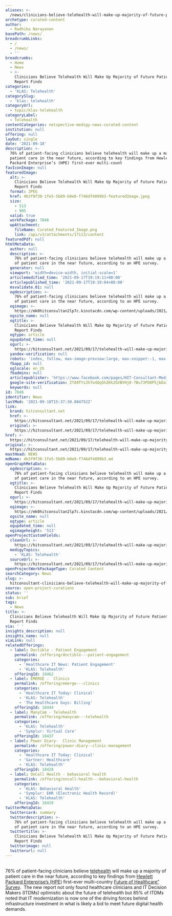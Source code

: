 ```yaml
---
aliases: >-
  /news/clinicians-believe-telehealth-will-make-up-majority-of-future-patient-care-report-finds
archetype: curated-content
author:
  - Radhika Narayanan
basePath: /news/
breadcrumbLinks:
  - /
  - /news/
  - ''
breadcrumbs:
  - Home
  - News
  - >-
    Clinicians Believe Telehealth Will Make Up Majority of Future Patient Care,
    Report Finds
categories:
  - 'KLAS: Telehealth'
categorySlug:
  - 'klas: telehealth'
categoryUrl:
  - topic/klas-telehealth
categoryLabel:
  - Telehealth
contentCategories: netspective-medigy-news-curated-content
institution: null
offering: null
layOut: single
date: '2021-09-18'
description: >-
  76% of patient-facing clinicians believe telehealth will make up a majority of
  patient care in the near future, according to key findings from Hewlett
  Packard Enterprise’s (HPE) first-ever multi-count
favIconImage: null
featuredImage:
  alt: >-
    Clinicians Believe Telehealth Will Make Up Majority of Future Patient Care,
    Report Finds
  format: JPEG
  href: 4b3f9f30-1fe5-5b89-b0e8-f746df4899b3-featuredImage.jpeg
  size:
    - 513
    - 905
  valid: true
  workPackage: 7846
  wpAttachment:
    fileName: Curated_Featured_Image.png
    link: /api/v3/attachments/17113/content
featuredPdf: null
htmlMetaData:
  author: null
  description: >-
    76% of patient-facing clinicians believe telehealth will make up a majority
    of patient care in the near future, according to an HPE survey.
  generator: null
  viewport: 'width=device-width, initial-scale=1'
  articlemodified_time: '2021-09-17T19:19:11+00:00'
  articlepublished_time: '2021-09-17T19:19:04+00:00'
  msvalidate.01: null
  ogdescription: >-
    76% of patient-facing clinicians believe telehealth will make up a majority
    of patient care in the near future, according to an HPE survey.
  ogimage: >-
    https://mk0hitconsultan2lp7c.kinstacdn.com/wp-content/uploads/2021/09/Telehealth-Healthcare.png
  ogsite_name: null
  ogtitle: >-
    Clinicians Believe Telehealth Will Make Up Majority of Future Patient Care,
    Report Finds
  ogtype: article
  ogupdated_time: null
  ogurl: >-
    https://hitconsultant.net/2021/09/17/telehealth-will-make-up-majority-of-future-patient-care/
  yandex-verification: null
  robots: 'index, follow, max-image-preview:large, max-snippet:-1, max-video-preview:-1'
  fbapp_id: null
  oglocale: en_US
  fbadmins: null
  articlepublisher: 'https://www.facebook.com/pages/HIT-Consultant-Media/302199219847409'
  google-site-verification: ZfA9TYzJhTo4Qq5hZKk2GVBYHj0-7Bu73PO0P5jbDaI
  keywords: null
id: 7846
identifier: News
lastMod: '2021-09-18T15:37:30.084752Z'
link:
  brand: hitconsultant.net
  href: >-
    https://hitconsultant.net/2021/09/17/telehealth-will-make-up-majority-of-future-patient-care/#.YUYEv7hKhPY
  original: >-
    https://hitconsultant.net/2021/09/17/telehealth-will-make-up-majority-of-future-patient-care/#.YUYEv7hKhPY
href: >-
  https://hitconsultant.net/2021/09/17/telehealth-will-make-up-majority-of-future-patient-care/#.YUYEv7hKhPY
original: >-
  https://hitconsultant.net/2021/09/17/telehealth-will-make-up-majority-of-future-patient-care/#.YUYEv7hKhPY
mastHead: NEWS
mdName: 4b3f9f30-1fe5-5b89-b0e8-f746df4899b3.md
openGraphMetaData:
  ogdescription: >-
    76% of patient-facing clinicians believe telehealth will make up a majority
    of patient care in the near future, according to an HPE survey.
  ogtitle: >-
    Clinicians Believe Telehealth Will Make Up Majority of Future Patient Care,
    Report Finds
  ogurl: >-
    https://hitconsultant.net/2021/09/17/telehealth-will-make-up-majority-of-future-patient-care/
  ogimage: >-
    https://mk0hitconsultan2lp7c.kinstacdn.com/wp-content/uploads/2021/09/Telehealth-Healthcare.png
  ogsite_name: null
  ogtype: article
  ogupdated_time: null
  ogimageheight: '513'
openProjectCustomFields:
  cleanUrl: >-
    https://hitconsultant.net/2021/09/17/telehealth-will-make-up-majority-of-future-patient-care/#.YUYEv7hKhPY
  medigyTopics:
    - 'KLAS: Telehealth'
  sourceUrl: >-
    https://hitconsultant.net/2021/09/17/telehealth-will-make-up-majority-of-future-patient-care/#.YUYEv7hKhPY
openProjectWorkPackageType: Curated Content
searchCategory: News
slug: >-
  hitconsultant-clinicians-believe-telehealth-will-make-up-majority-of-future-patient-care-report-finds
source: open-project-curations
status: ''
sub: brief
tags:
  - News
title: >-
  Clinicians Believe Telehealth Will Make Up Majority of Future Patient Care,
  Report Finds
via: ' '
insights_description: null
insights_name: null
viaLink: null
relatedOfferings:
  - label: Doctible - Patient Engagement
    permalink: /offering/doctible---patient-engagement
    categories:
      - 'Healthcare IT News: Patient Engagement'
      - 'KLAS: Telehealth'
    offeringId: 18462
  - label: EMERGE -  Clinics
    permalink: /offering/emerge---clinics
    categories:
      - 'Healthcare IT Today: Clinical'
      - 'KLAS: Telehealth'
      - 'The Healthcare Guys: Billing'
    offeringId: 18444
  - label: ManyCam - Telehealth
    permalink: /offering/manycam---telehealth
    categories:
      - 'KLAS: Telehealth'
      - 'Symplur: Virtual Care'
    offeringId: 18437
  - label: Power Diary-  Clinic Management
    permalink: /offering/power-diary--clinic-management
    categories:
      - 'Healthcare IT Today: Clinical'
      - 'Gartner: Healthcare'
      - 'KLAS: Telehealth'
    offeringId: 18428
  - label: OnCall Health - behavioral health
    permalink: /offering/oncall-health---behavioral-health
    categories:
      - 'KLAS: Behavioral Health'
      - 'Symplur: EHR (Electronic Health Record)'
      - 'KLAS: Telehealth'
    offeringId: 18419
twitterMetaData:
  twittercard: summary
  twitterdescription: >-
    76% of patient-facing clinicians believe telehealth will make up a majority
    of patient care in the near future, according to an HPE survey.
  twittertitle: >-
    Clinicians Believe Telehealth Will Make Up Majority of Future Patient Care,
    Report Finds
  twitterimage: null
  twitterurl: null
---
```

<p><br>76% of patient-facing clinicians believe <a href="https://hitconsultant.net/category/technology/telehealth-2/">telehealth</a> will make up a majority of patient care in the near future, according to key findings from <a href="https://www.hpe.com/">Hewlett Packard Enterprise’s (HPE)</a> first-ever multi-country <a href="https://www.hpe.com/content/dam/hpe/newsroom/2021/09/image-norend/hpe-future-of-healthcare-survey-slides.pdf">Future of Healthcare” Survey</a>.&nbsp; The new report not only found healthcare clinicians and IT Decision Makers (ITDMs) optimistic about the future of telehealth but 85% of ITDMs noted that IT modernization is now one of the driving forces behind infrastructure investment in what is likely a bid to meet future digital health demands.</p>